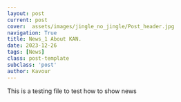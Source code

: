 ```yaml
---
layout: post
current: post
cover:  assets/images/jingle_no_jingle/Post_header.jpg
navigation: True
title: News_1 About KAN.
date: 2023-12-26
tags: [News]
class: post-template
subclass: 'post'
author: Kavour
---
```


This is a testing file to test how to show news